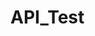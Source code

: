 # API_Test


<!---START OF CONTENT ---

<script> 

var Template = `<h1 style="text-align:center;" class="fade-in one intro">Uh-oh</h1><p class="fade-in two blurb">Error fetching content - please come back again later! <br> <b>Error message</b>: ${error.message} </p>` 


document.body.innerHTML = Template </script>

